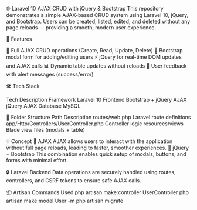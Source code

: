 🌐 Laravel 10 AJAX CRUD with jQuery & Bootstrap
This repository demonstrates a simple AJAX-based CRUD system using Laravel 10, jQuery, and Bootstrap. Users can be created, listed, edited, and deleted without any page reloads — providing a smooth, modern user experience.

🚀 Features

🔄 Full AJAX CRUD operations (Create, Read, Update, Delete)
🧾 Bootstrap modal form for adding/editing users
⚡ jQuery for real-time DOM updates and AJAX calls
📊 Dynamic table updates without reloads
🔔 User feedback with alert messages (success/error)

🛠️ Tech Stack

Tech	    Description
Framework	Laravel 10
Frontend	Bootstrap + jQuery
AJAX	    jQuery AJAX
Database	MySQL

📁 Folder Structure
Path	Description
routes/web.php	Laravel route definitions
app/Http/Controllers/UserController.php	Controller logic
resources/views	Blade view files (modals + table)

💡 Concept
🧠 AJAX 
AJAX allows users to interact with the application without full page reloads, leading to faster, smoother experiences.
🧰 jQuery + Bootstrap
This combination enables quick setup of modals, buttons, and forms with minimal effort.

🔒 Laravel Backend
Data operations are securely handled using routes, controllers, and CSRF tokens to ensure safe AJAX calls.

📦 Artisan Commands Used
php artisan make:controller UserController
php artisan make:model User -m
php artisan migrate
